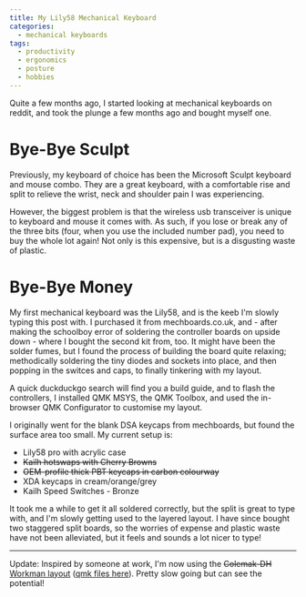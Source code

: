 ```yaml
---
title: My Lily58 Mechanical Keyboard
categories:
  - mechanical keyboards
tags:
  - productivity
  - ergonomics
  - posture
  - hobbies
---
```


Quite a few months ago, I started looking at mechanical keyboards on reddit, and took the plunge a few months ago and bought myself one. 

# Bye-Bye Sculpt

Previously, my keyboard of choice has been the Microsoft Sculpt keyboard and mouse combo. They are a great keyboard, with a comfortable rise and split to relieve the wrist, neck and shoulder pain I was experiencing. 

However, the biggest problem is that the wireless usb transceiver is unique to keyboard and mouse it comes with. As such, if you lose or break any of the three bits (four, when you use the included number pad), you need to buy the whole lot again! Not only is this expensive, but is a disgusting waste of plastic.

# Bye-Bye Money

My first mechanical keyboard was the Lily58, and is the keeb I'm slowly typing this post with. I purchased it from mechboards.co.uk, and  - after making the schoolboy error of soldering the controller boards on upside down - where I bought the second kit from, too. It might have been the solder fumes, but I found the process of building the board quite relaxing; methodically soldering the tiny diodes and sockets into place, and then popping in the switces and caps, to finally tinkering with my layout.

A quick duckduckgo search will find you a build guide, and to flash the controllers, I installed QMK MSYS, the QMK Toolbox, and used the in-browser QMK Configurator to customise my layout.

I originally went for the blank DSA keycaps from mechboards, but found the surface area too small. My current setup is:

* Lily58 pro with acrylic case
* ~~Kailh hotswaps with Cherry Browns~~
* ~~OEM-profile thick PBT keycaps in carbon colourway~~
* XDA keycaps in cream/orange/grey
* Kailh Speed Switches - Bronze

It took me a while to get it all soldered correctly, but the split is great to type with, and I'm slowly getting used to the layered layout. I have since bought two staggered split boards, so the worries of expense and plastic waste have not been alleviated, but it feels and sounds a lot nicer to type!

---

Update: Inspired by someone at work, I'm now using the ~~Colemak-DH~~ [Workman layout](https://workmanlayout.org/) ([qmk files here](https://github.com/vincelee888/lily58_bongocat)). Pretty slow going but can see the potential!
